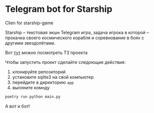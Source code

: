 # Telegram bot for Starship
Clien for starship-game

Starship – текстовая экшн Telegram игра, задача игрока в которой – прокачка своего космического корабля и соревнование в боях с другими звездолётами.


Вот [тут](https://docs.google.com/document/d/1G6URBOew1XY_o6vuwBBKnyhgYMWYWzp2tFedxSK1CeE/edit?usp=sharing) можно посмотреть ТЗ проекта

Чтобы запустить проект сделайте следоющие действия:
1. клонируйте репозиторий 
2. установите sqlite3 на свой компьютер
3. перейдите в директорию `app`
4. выплните комнду
```bash
poetry run python main.py
```

А вот и бот!
